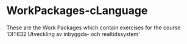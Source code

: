 # WorkPackages-cLanguage
These are the Work Packages which contain exercises for the course 'DIT632 Utveckling av inbyggda- och realtidssystem'
